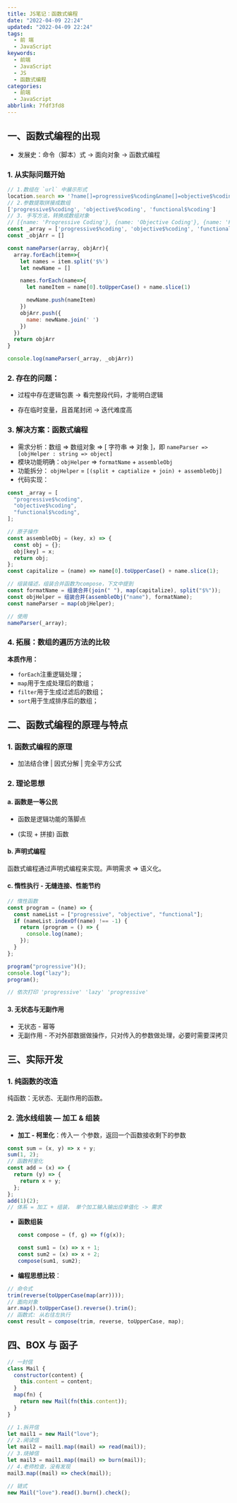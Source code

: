 ```yaml
---
title: JS笔记：函数式编程
date: "2022-04-09 22:24"
updated: "2022-04-09 22:24"
tags:
  - 前 端
  - JavaScript
keywords:
  - 前端
  - JavaScript
  - JS
  - 函数式编程
categories:
  - 前端
  - JavaScript
abbrlink: 7fdf3fd8
---
```


## 一、函数式编程的出现

- 发展史：命令（脚本）式 -> 面向对象 -> 函数式编程

### 1. 从实际问题开始

```javascript
// 1.数组在 `url` 中展示形式
location.search => '?name[]=progressive$%coding&name[]=objective$%coding&name[]=functional$%coding'
// 2.参数提取拼接成数组
['progressive$%coding', 'objective$%coding', 'functional$%coding']
// 3. 手写方法，转换成数组对象
// [{name: 'Progressive Coding'}, {name: 'Objective Coding'}, {name: 'Functional Coding'}]
const _array = ['progressive$%coding', 'objective$%coding', 'functional$%coding']
const _objArr = []

const nameParser(array, objArr){
  array.forEach(item=>{
    let names = item.split('$%')
    let newName = []

    names.forEach(name=>{
      let nameItem = name[0].toUpperCase() + name.slice(1)

      newName.push(nameItem)
    })
    objArr.push({
      name: newName.join(' ')
    })
  })
  return objArr
}

console.log(nameParser(_array, _objArr))
```

### 2. 存在的问题：

- 过程中存在逻辑包裹 -> 看完整段代码，才能明白逻辑

<!---->

- 存在临时变量，且首尾封闭 -> 迭代难度高

### 3. 解决方案：函数式编程

- 需求分析：数组 => 数组对象 => [ 字符串 => 对象 ]，即 `nameParser => [objHelper : string => object]`
- 模块功能明确：`objHelper` => `formatName` + `assembleObj`
- 功能拆分： `objHelper` = `[(split + captialize + join) + assembleObj]`
- 代码实现：

```javascript
const _array = [
  "progressive$%coding",
  "objective$%coding",
  "functional$%coding",
];

// 原子操作
const assembleObj = (key, x) => {
  const obj = {};
  obj[key] = x;
  return obj;
};
const capitalize = (name) => name[0].toUpperCase() + name.slice(1);

// 组装描述，组装合并函数为compose，下文中提到
const formatName = 组装合并(join(" "), map(capitalize), split("$%"));
const objHelper = 组装合并(assembleObj("name"), formatName);
const nameParser = map(objHelper);

// 使用
nameParser(_array);
```

### 4. 拓展：数组的遍历方法的比较

**本质作用：**

- `forEach`注重逻辑处理；
- `map`用于生成处理后的数组；
- `filter`用于生成过滤后的数组；
- `sort`用于生成排序后的数组；

## 二、函数式编程的原理与特点

### 1. 函数式编程的原理

- 加法结合律 | 因式分解 | 完全平方公式

### 2. 理论思想

#### a. 函数是一等公民

- 函数是逻辑功能的落脚点

<!---->

- (实现 + 拼接) 函数

#### b. 声明式编程

函数式编程通过声明式编程来实现。声明需求 => 语义化。

#### c. 惰性执行 - 无缝连接、性能节约

```javascript
// 惰性函数
const program = (name) => {
  const nameList = ["progressive", "objective", "functional"];
  if (nameList.indexOf(name) !== -1) {
    return (program = () => {
      console.log(name);
    });
  }
};

program("progressive")();
console.log("lazy");
program();

// 依次打印 'progressive' 'lazy' 'progressive'
```

#### 3. 无状态与无副作用

- 无状态 - 幂等
- 无副作用 - 不对外部数据做操作，只对传入的参数做处理，必要时需要深拷贝

## 三、实际开发

### 1. 纯函数的改造

纯函数：无状态、无副作用的函数。

### 2. 流水线组装 — 加工 & 组装

- **加工 - 柯里化**：传入一 个参数，返回一个函数接收剩下的参数

```javascript
const sum = (x, y) => x + y;
sum(1, 2);
// 函数柯里化
const add = (x) => {
  return (y) => {
    return x + y;
  };
};
add(1)(2);
// 体系 = 加工 + 组装， 单个加工输入输出应单值化 -> 需求
```

- **函数组装**

  ```javascript
  const compose = (f, g) => f(g(x));

  const sum1 = (x) => x + 1;
  const sum2 = (x) => x + 2;
  compose(sum1, sum2);
  ```

<!---->

- **编程思想比较**：

```javascript
// 命令式
trim(reverse(toUpperCase(map(arr))));
// 面向对象
arr.map().toUpperCase().reverse().trim();
// 函数式: 从右往左执行
const result = compose(trim, reverse, toUpperCase, map);
```

## 四、BOX 与 函子

```javascript
// 一封信
class Mail {
  constructor(content) {
    this.content = content;
  }
  map(fn) {
    return new Mail(fn(this.content));
  }
}

// 1.拆开信
let mail1 = new Mail("love");
// 2.阅读信
let mail2 = mail1.map((mail) => read(mail));
// 3.烧掉信
let mail3 = mail1.map((mail) => burn(mail));
// 4.老师检查，没有发现
mail3.map((mail) => check(mail));

// 链式
new Mail("love").read().burn().check();
```
